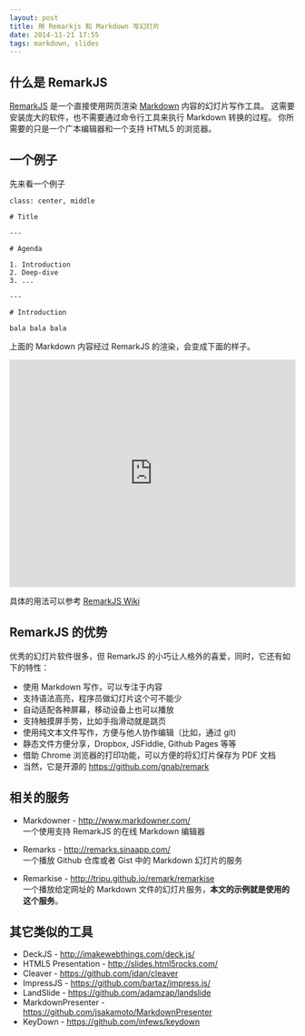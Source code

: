 ```yaml
---
layout: post
title: 用 Remarkjs 和 Markdown 写幻灯片
date: 2014-11-21 17:55
tags: markdown, slides
---
```


## 什么是 RemarkJS

[RemarkJS] 是一个直接使用网页渲染 [Markdown] 内容的幻灯片写作工具。
这需要安装庞大的软件，也不需要通过命令行工具来执行 Markdown 转换的过程。
你所需要的只是一个广本编辑器和一个支持 HTML5 的浏览器。

## 一个例子

先来看一个例子

    class: center, middle
    
    # Title
    
    ---
    
    # Agenda
    
    1. Introduction
    2. Deep-dive
    3. ...
    
    ---
    
    # Introduction
    
    bala bala bala

上面的 Markdown 内容经过 RemarkJS 的渲染，会变成下面的样子。

<iframe src="https://tripu.github.io/remark/remarkise?url=https%3A%2F%2Fgist.githubusercontent.com%2Fgreatghoul%2Fea4e72a819fe764efafc%2Fraw%2Fa48bd467e6eca3cca7e2ba0598cdf70cb793d442%2Fslide.md" frameborder="0" width="100%" height="400"></iframe>

具体的用法可以参考 [RemarkJS Wiki][1]

## RemarkJS 的优势

优秀的幻灯片软件很多，但 RemarkJS 的小巧让人格外的喜爱，同时，它还有如下的特性：

- 使用 Markdown 写作，可以专注于内容
- 支持语法高亮，程序员做幻灯片这个可不能少
- 自动适配各种屏幕，移动设备上也可以播放
- 支持触摸屏手势，比如手指滑动就是跳页
- 使用纯文本文件写作，方便与他人协作编辑（比如，通过 git)
- 静态文件方便分享，Dropbox, JSFiddle, Github Pages 等等
- 借助 Chrome 浏览器的打印功能，可以方便的将幻灯片保存为 PDF 文档
- 当然，它是开源的 <https://github.com/gnab/remark>

## 相关的服务

- Markdowner - <http://www.markdowner.com/>  
  一个使用支持 RemarkJS 的在线 Markdown 编辑器

- Remarks - <http://remarks.sinaapp.com/>  
  一个播放 Github 仓库或者 Gist 中的 Markdown 幻灯片的服务

- Remarkise - <http://tripu.github.io/remark/remarkise>  
  一个播放给定网址的 Markdown 文件的幻灯片服务，**本文的示例就是使用的这个服务**。

## 其它类似的工具

- DeckJS - <http://imakewebthings.com/deck.js/>
- HTML5 Presentation - <http://slides.html5rocks.com/>
- Cleaver - <https://github.com/jdan/cleaver>
- ImpressJS - <https://github.com/bartaz/impress.js/>
- LandSlide - <https://github.com/adamzap/landslide>
- MarkdownPresenter - <https://github.com/jsakamoto/MarkdownPresenter>
- KeyDown - <https://github.com/infews/keydown>


[RemarkJS]: http://remarkjs.com/
[Markdown]: http://daringfireball.net/projects/markdown/syntax

[1]: https://github.com/gnab/remark/wiki